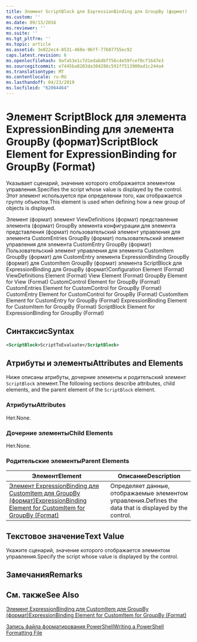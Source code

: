 ```yaml
---
title: Элемент ScriptBlock для ExpressionBinding для GroupBy (формат) | Документация Майкрософт
ms.custom: ''
ms.date: 09/13/2016
ms.reviewer: ''
ms.suite: ''
ms.tgt_pltfrm: ''
ms.topic: article
ms.assetid: 3e022ec4-8531-468e-96ff-77607755ec92
caps.latest.revision: 6
ms.openlocfilehash: 9afa53e1c7d1edabdbff56c4e59fcef0cf1647e3
ms.sourcegitcommit: e7445ba8203da304286c591ff513900ad1c244a4
ms.translationtype: MT
ms.contentlocale: ru-RU
ms.lasthandoff: 04/23/2019
ms.locfileid: "62064464"
---
```

# <a name="scriptblock-element-for-expressionbinding-for-groupby-format"></a><span data-ttu-id="6166c-102">Элемент ScriptBlock для элемента ExpressionBinding для элемента GroupBy (формат)</span><span class="sxs-lookup"><span data-stu-id="6166c-102">ScriptBlock Element for ExpressionBinding for GroupBy (Format)</span></span>

<span data-ttu-id="6166c-103">Указывает сценарий, значение которого отображается элементом управления.</span><span class="sxs-lookup"><span data-stu-id="6166c-103">Specifies the script whose value is displayed by the control.</span></span> <span data-ttu-id="6166c-104">Этот элемент используется при определении того, как отображается группу объектов.</span><span class="sxs-lookup"><span data-stu-id="6166c-104">This element is used when defining how a new group of objects is displayed.</span></span>

<span data-ttu-id="6166c-105">Элемент (формат) элемент ViewDefinitions (формат) представление элемента (формат) GroupBy элемента конфигурации для элемента представления (формат) пользовательский элемент управления для элемента CustomEntries GroupBy (формат) пользовательский элемент управления для элемента CustomEntry GroupBy (формат) Пользовательский элемент управления для элемента CustomItem GroupBy (формат) для CustomEntry элемента ExpressionBinding GroupBy (формат) для CustomItem GroupBy (формат) элемента ScriptBlock для ExpressionBinding для GroupBy (формат)</span><span class="sxs-lookup"><span data-stu-id="6166c-105">Configuration Element (Format) ViewDefinitions Element (Format) View Element (Format) GroupBy Element for View (Format) CustomControl Element for GroupBy (Format) CustomEntries Element for CustomControl for GroupBy (Format) CustomEntry Element for CustomControl for GroupBy (Format) CustomItem Element for CustomEntry for GroupBy (Format) ExpressionBinding Element for CustomItem for GroupBy (Format) ScriptBlock Element for ExpressionBinding for GroupBy (Format)</span></span>

## <a name="syntax"></a><span data-ttu-id="6166c-106">Синтаксис</span><span class="sxs-lookup"><span data-stu-id="6166c-106">Syntax</span></span>

```xml
<ScriptBlock>ScriptToEvaluate</ScriptBlock>
```

## <a name="attributes-and-elements"></a><span data-ttu-id="6166c-107">Атрибуты и элементы</span><span class="sxs-lookup"><span data-stu-id="6166c-107">Attributes and Elements</span></span>

<span data-ttu-id="6166c-108">Ниже описаны атрибуты, дочерние элементы и родительский элемент `ScriptBlock` элемент.</span><span class="sxs-lookup"><span data-stu-id="6166c-108">The following sections describe attributes, child elements, and the parent element of the `ScriptBlock` element.</span></span>

### <a name="attributes"></a><span data-ttu-id="6166c-109">Атрибуты</span><span class="sxs-lookup"><span data-stu-id="6166c-109">Attributes</span></span>

<span data-ttu-id="6166c-110">Нет.</span><span class="sxs-lookup"><span data-stu-id="6166c-110">None.</span></span>

### <a name="child-elements"></a><span data-ttu-id="6166c-111">Дочерние элементы</span><span class="sxs-lookup"><span data-stu-id="6166c-111">Child Elements</span></span>

<span data-ttu-id="6166c-112">Нет.</span><span class="sxs-lookup"><span data-stu-id="6166c-112">None.</span></span>

### <a name="parent-elements"></a><span data-ttu-id="6166c-113">Родительские элементы</span><span class="sxs-lookup"><span data-stu-id="6166c-113">Parent Elements</span></span>

|<span data-ttu-id="6166c-114">Элемент</span><span class="sxs-lookup"><span data-stu-id="6166c-114">Element</span></span>|<span data-ttu-id="6166c-115">Описание</span><span class="sxs-lookup"><span data-stu-id="6166c-115">Description</span></span>|
|-------------|-----------------|
|[<span data-ttu-id="6166c-116">Элемент ExpressionBinding для CustomItem для GroupBy (формат)</span><span class="sxs-lookup"><span data-stu-id="6166c-116">ExpressionBinding Element for CustomItem for GroupBy (Format)</span></span>](./expressionbinding-element-for-customitem-for-groupby-format.md)|<span data-ttu-id="6166c-117">Определяет данные, отображаемые элементом управления.</span><span class="sxs-lookup"><span data-stu-id="6166c-117">Defines the data that is displayed by the control.</span></span>|

## <a name="text-value"></a><span data-ttu-id="6166c-118">Текстовое значение</span><span class="sxs-lookup"><span data-stu-id="6166c-118">Text Value</span></span>

<span data-ttu-id="6166c-119">Укажите сценарий, значение которого отображается элементом управления.</span><span class="sxs-lookup"><span data-stu-id="6166c-119">Specify the script whose value is displayed by the control.</span></span>

## <a name="remarks"></a><span data-ttu-id="6166c-120">Замечания</span><span class="sxs-lookup"><span data-stu-id="6166c-120">Remarks</span></span>

## <a name="see-also"></a><span data-ttu-id="6166c-121">См. также</span><span class="sxs-lookup"><span data-stu-id="6166c-121">See Also</span></span>

[<span data-ttu-id="6166c-122">Элемент ExpressionBinding для CustomItem для GroupBy (формат)</span><span class="sxs-lookup"><span data-stu-id="6166c-122">ExpressionBinding Element for CustomItem for GroupBy (Format)</span></span>](./expressionbinding-element-for-customitem-for-groupby-format.md)

[<span data-ttu-id="6166c-123">Запись файла форматирования PowerShell</span><span class="sxs-lookup"><span data-stu-id="6166c-123">Writing a PowerShell Formatting File</span></span>](./writing-a-powershell-formatting-file.md)
